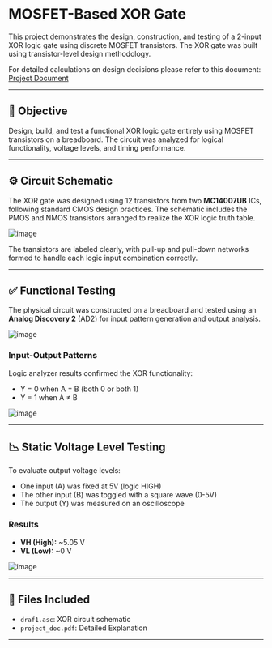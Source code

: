 # MOSFET-Based XOR Gate

This project demonstrates the design, construction, and testing of a 2-input XOR logic gate using discrete MOSFET transistors. The XOR gate was built using transistor-level design methodology.

For detailed calculations on design decisions please refer to this document: [Project Document](https://github.com/GitMustafaCode/mosfet-xor-gate/blob/main/project_doc.pdf)

---

## 🔧 Objective

Design, build, and test a functional XOR logic gate entirely using MOSFET transistors on a breadboard. The circuit was analyzed for logical functionality, voltage levels, and timing performance.

---

## ⚙️ Circuit Schematic

The XOR gate was designed using 12 transistors from two **MC14007UB** ICs, following standard CMOS design practices. The schematic includes the PMOS and NMOS transistors arranged to realize the XOR logic truth table.

![image](https://github.com/user-attachments/assets/993c2a1a-fdf2-496a-8d60-ac5e09610eb8)

The transistors are labeled clearly, with pull-up and pull-down networks formed to handle each logic input combination correctly.

---

## ✅ Functional Testing

The physical circuit was constructed on a breadboard and tested using an **Analog Discovery 2** (AD2) for input pattern generation and output analysis.

![image](https://github.com/user-attachments/assets/90c8b9e4-c7d3-4b31-a623-07d51ea7092d)

### Input-Output Patterns

Logic analyzer results confirmed the XOR functionality:

- Y = 0 when A = B (both 0 or both 1)
- Y = 1 when A ≠ B

![image](https://github.com/user-attachments/assets/e7c82c64-5c78-4a40-a170-49f4394d2522)

---

## 📉 Static Voltage Level Testing

To evaluate output voltage levels:

- One input (A) was fixed at 5V (logic HIGH)
- The other input (B) was toggled with a square wave (0-5V)
- The output (Y) was measured on an oscilloscope

### Results

- **VH (High):** ~5.05 V
- **VL (Low):** ~0 V

![image](https://github.com/user-attachments/assets/8fda82f2-ffbe-431b-9fe7-dc51979d308e)

---

## 📁 Files Included

- `draf1.asc`: XOR circuit schematic
- `project_doc.pdf`: Detailed Explanation

---
